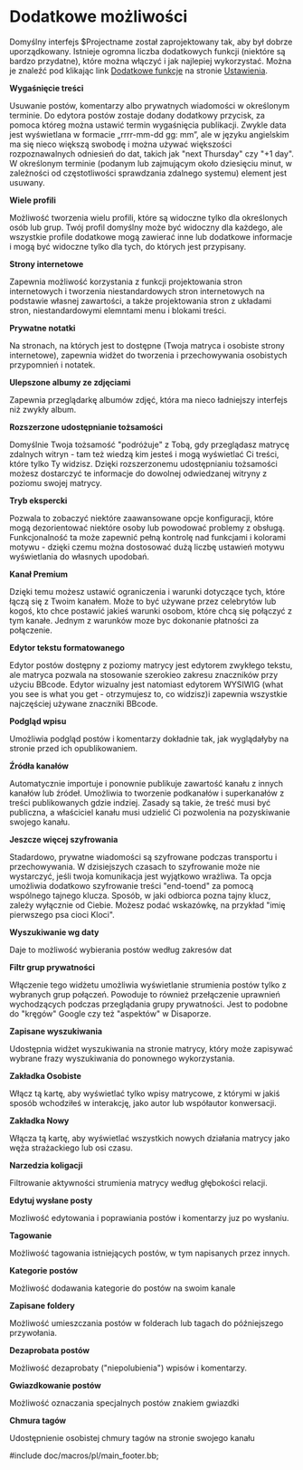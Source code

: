 Dodatkowe możliwości
====================

Domyślny interfejs $Projectname został zaprojektowany tak, aby był dobrze uporządkowany. Istnieje ogromna liczba dodatkowych funkcji (niektóre są bardzo przydatne), które można włączyć i jak najlepiej wykorzystać. Można je znaleźć pod klikając link [Dodatkowe funkcje](settings/features) na stronie [Ustawienia](settings).

**Wygaśnięcie treści** 

Usuwanie postów, komentarzy albo prywatnych wiadomości w określonym terminie. Do edytora postów zostaje dodany dodatkowy przycisk, za pomoca któreg można ustawić termin wygaśnięcia publikacji. Zwykle data jest wyświetlana w formacie „rrrr-mm-dd gg: mm”, ale w języku angielskim ma się nieco większą swobodę i można używać większości rozpoznawalnych odniesień do dat, takich jak "next Thursday" czy "+1 day". W określonym terminie (podanym lub zajmującym około dziesięciu minut, w zależności od częstotliwości sprawdzania zdalnego systemu) element jest usuwany.

**Wiele profili**

Możliwość tworzenia wielu profili, które są widoczne tylko dla określonych osób lub grup. Twój profil domyślny może być widoczny dla każdego, ale wszystkie profile dodatkowe mogą zawierać inne lub dodatkowe informacje i mogą być widoczne tylko dla tych, do których jest przypisany.
 
**Strony internetowe**

Zapewnia możliwość korzystania z funkcji projektowania stron internetowych i tworzenia niestandardowych stron internetowych na podstawie własnej zawartości, a także projektowania stron z układami stron, niestandardowymi elemntami menu i blokami treści.


**Prywatne notatki**

Na stronach, na których jest to dostępne (Twoja matryca i osobiste strony internetowe), zapewnia widżet do tworzenia i przechowywania osobistych przypomnień i notatek.

**Ulepszone albumy ze zdjęciami**

Zapewnia przeglądarkę albumów zdjęć, która ma nieco ładniejszy interfejs niż zwykły album.

**Rozszerzone udostępnianie tożsamości**

Domyślnie Twoja tożsamość "podróżuje" z Tobą, gdy przeglądasz matrycę zdalnych witryn - tam też wiedzą kim jesteś i mogą wyświetlać Ci treści, które tylko Ty widzisz. Dzięki rozszerzonemu udostępnianiu tożsamości możesz dostarczyć te informacje do dowolnej odwiedzanej witryny z poziomu swojej matrycy.

**Tryb ekspercki**

Pozwala to zobaczyć niektóre zaawansowane opcje konfiguracji, które mogą dezorientować niektóre osoby lub powodować problemy z obsługą. Funkcjonalność ta może zapewnić pełną kontrolę nad funkcjami i kolorami motywu - dzięki czemu można dostosować dużą liczbę ustawień motywu wyświetlania do własnych upodobań.

**Kanał Premium**

Dzięki temu możesz ustawić ograniczenia i warunki dotyczące tych, które łączą się z Twoim kanałem. Może to być używane przez celebrytów lub kogoś, kto chce postawić jakieś warunki osobom, które chcą się połączyć z tym kanałe. Jednym z warunków moze byc dokonanie płatności za połączenie.

**Edytor tekstu formatowanego**

Edytor postów dostępny z poziomy matrycy jest edytorem zwykłego tekstu, ale matryca pozwala na stosowanie szerokieo zakresu znaczników przy użyciu BBcode. Edytor wizualny jest natomiast edytorem WYSIWIG (what you see is what you get - otrzymujesz to, co widzisz)i zapewnia wszystkie najczęściej używane znaczniki BBcode.

**Podgląd wpisu**

Umożliwia podgląd postów i komentarzy dokładnie tak, jak wyglądałyby na stronie przed ich opublikowaniem.

**Źródła kanałów**

Automatycznie importuje i ponownie publikuje zawartość kanału z innych kanałów lub źródeł. Umożliwia to tworzenie podkanałów i superkanałów z treści publikowanych gdzie indziej. Zasady są takie, że treść musi być publiczna, a właściciel kanału musi udzielić Ci pozwolenia na pozyskiwanie swojego kanału.

**Jeszcze więcej szyfrowania**

Stadardowo, prywatne wiadomości są szyfrowane podczas transportu i przechowywania. W dzisiejszych czasach to szyfrowanie może nie wystarczyć, jeśli twoja komunikacja jest wyjątkowo wrażliwa. Ta opcja umożliwia dodatkowo szyfrowanie treści "end-toend" za pomocą wspólnego tajnego klucza. Sposób, w jaki odbiorca pozna tajny klucz, zależy wyłącznie od Ciebie. Możesz podać wskazówkę, na przykład "imię pierwszego psa cioci Kloci".

**Wyszukiwanie wg daty**

Daje to możliwość wybierania postów według zakresów dat

**Filtr grup prywatności**

Włączenie tego widżetu umożliwia wyświetlanie strumienia postów tylko z wybranych grup połączeń. Powoduje to również przełączenie uprawnień wychodzących podczas przeglądania grupy prywatności. Jest to podobne do "kręgów" Google czy też "aspektów" w Disaporze.

**Zapisane wyszukiwania**

Udostępnia widżet wyszukiwania na stronie matrycy, który może zapisywać wybrane frazy wyszukiwania do ponownego wykorzystania.

**Zakładka Osobiste**

Włącz tą kartę, aby wyświetlać tylko wpisy matrycowe, z którymi w jakiś sposób wchodziłeś w interakcję, jako autor lub współautor konwersacji.

**Zakładka Nowy**

Włącza tą kartę, aby wyświetlać wszystkich nowych działania matrycy jako węża strażackiego lub osi czasu.

**Narzedzia koligacji**

Filtrowanie aktywności strumienia matrycy według głębokości relacji.

**Edytuj wysłane posty**

Mozliwość edytowania i poprawiania postów i komentarzy juz po wysłaniu.

**Tagowanie**

Możliwość tagowania istniejących postów, w tym napisanych przez innych.

**Kategorie postów**

Możliwość dodawania kategorie do postów na swoim kanale

**Zapisane foldery**

Możliwość umieszczania postów w folderach lub tagach do późniejszego przywołania.

**Dezaprobata postów**

Możliwość dezaprobaty ("niepolubienia") wpisów i komentarzy.

**Gwiazdkowanie postów**

Możliwość oznaczania specjalnych postów znakiem gwiazdki

**Chmura tagów**

Udostępnienie osobistej chmury tagów na stronie swojego kanału

#include doc/macros/pl/main_footer.bb;
